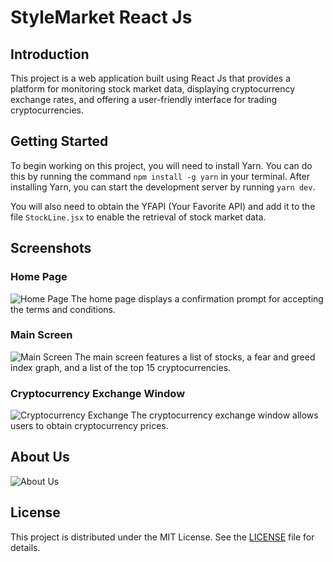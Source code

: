 # StyleMarket React Js 

## Introduction
This project is a web application built using React Js that provides a platform for monitoring stock market data, displaying cryptocurrency exchange rates, and offering a user-friendly interface for trading cryptocurrencies.

## Getting Started
To begin working on this project, you will need to install Yarn. You can do this by running the command `npm install -g yarn` in your terminal. After installing Yarn, you can start the development server by running `yarn dev`.

You will also need to obtain the YFAPI (Your Favorite API) and add it to the file `StockLine.jsx` to enable the retrieval of stock market data.

## Screenshots
### Home Page
![Home Page]([src\Screenshots\Screenshot1.png](https://github.com/stilist1/StyleMarket-React/blob/main/src/Screenshots/ScreenShot1.png))
The home page displays a confirmation prompt for accepting the terms and conditions.

### Main Screen
![Main Screen]([src\Screenshots\Screenshot2.png](https://github.com/stilist1/StyleMarket-React/blob/main/src/Screenshots/ScreenShot2.png))
The main screen features a list of stocks, a fear and greed index graph, and a list of the top 15 cryptocurrencies.

### Cryptocurrency Exchange Window
![Cryptocurrency Exchange]([src\Screenshots\Screenshot3.png](https://github.com/stilist1/StyleMarket-React/blob/main/src/Screenshots/ScreenShot3.png))
The cryptocurrency exchange window allows users to obtain cryptocurrency prices.

## About Us
![About Us]([src\Screenshots\Screenshot4.png](https://github.com/stilist1/StyleMarket-React/blob/main/src/Screenshots/ScreenShot4.png))

## License
This project is distributed under the MIT License. See the [LICENSE](LICENSE) file for details.
